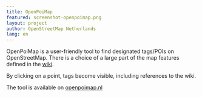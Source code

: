 ```yaml
---
title: OpenPoiMap
featured: screenshot-openpoimap.png
layout: project
author: OpenStreetMap Netherlands
lang: en
---
```


OpenPoiMap is a user-friendly tool to find designated tags/POIs on OpenStreetMap.
There is a choice of a large part of the map features defined in the [wiki](https://wiki.openstreetmap.org/wiki/Map_features#Amenity).

By clicking on a point, tags become visible, including references to the wiki.

The tool is available on [openpoimap.nl](http://openpoimap.nl)